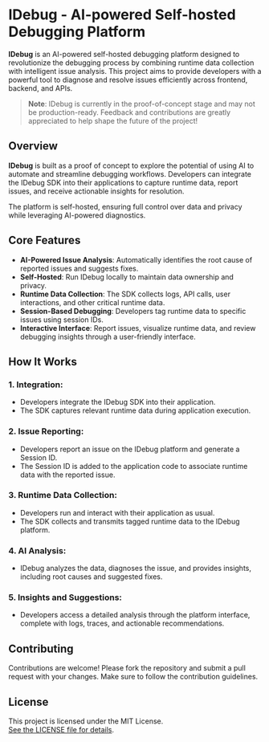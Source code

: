 # IDebug - AI-powered Self-hosted Debugging Platform

**IDebug** is an AI-powered self-hosted debugging platform designed to revolutionize the debugging process by combining runtime data collection with intelligent issue analysis. This project aims to provide developers with a powerful tool to diagnose and resolve issues efficiently across frontend, backend, and APIs.

> **Note**: IDebug is currently in the proof-of-concept stage and may not be production-ready. Feedback and contributions are greatly appreciated to help shape the future of the project!

## Overview

**IDebug** is built as a proof of concept to explore the potential of using AI to automate and streamline debugging workflows. Developers can integrate the IDebug SDK into their applications to capture runtime data, report issues, and receive actionable insights for resolution.

The platform is self-hosted, ensuring full control over data and privacy while leveraging AI-powered diagnostics.

## Core Features

- **AI-Powered Issue Analysis**: Automatically identifies the root cause of reported issues and suggests fixes.
- **Self-Hosted**: Run IDebug locally to maintain data ownership and privacy.
- **Runtime Data Collection**: The SDK collects logs, API calls, user interactions, and other critical runtime data.
- **Session-Based Debugging**: Developers tag runtime data to specific issues using session IDs.
- **Interactive Interface**: Report issues, visualize runtime data, and review debugging insights through a user-friendly interface.

## How It Works

### 1. Integration:

- Developers integrate the IDebug SDK into their application.
- The SDK captures relevant runtime data during application execution.

### 2. Issue Reporting:

- Developers report an issue on the IDebug platform and generate a Session ID.
- The Session ID is added to the application code to associate runtime data with the reported issue.

### 3. Runtime Data Collection:

- Developers run and interact with their application as usual.
- The SDK collects and transmits tagged runtime data to the IDebug platform.

### 4. AI Analysis:

- IDebug analyzes the data, diagnoses the issue, and provides insights, including root causes and suggested fixes.

### 5. Insights and Suggestions:

- Developers access a detailed analysis through the platform interface, complete with logs, traces, and actionable recommendations.

## Contributing

Contributions are welcome! Please fork the repository and submit a pull request with your changes. Make sure to follow the contribution guidelines.

## License

This project is licensed under the MIT License.  
[See the LICENSE file for details](https://github.com/pacifiquem/idebug/blob/main/LICENSE).
